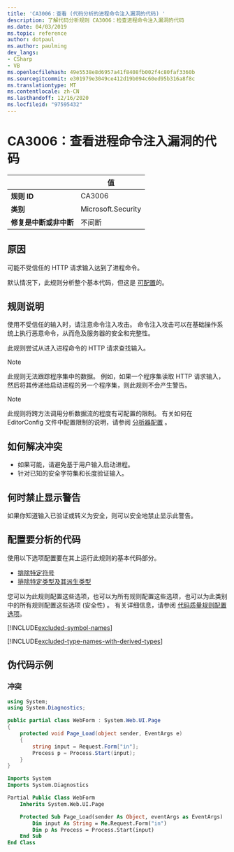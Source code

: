 ```yaml
---
title: 'CA3006：查看 (代码分析的进程命令注入漏洞的代码) '
description: 了解代码分析规则 CA3006：检查进程命令注入漏洞的代码
ms.date: 04/03/2019
ms.topic: reference
author: dotpaul
ms.author: paulming
dev_langs:
- CSharp
- VB
ms.openlocfilehash: 49e5538e8d6957a41f8408fb002f4c80faf3360b
ms.sourcegitcommit: e301979e3049ce412d19b094c60ed95b316a8f8c
ms.translationtype: MT
ms.contentlocale: zh-CN
ms.lasthandoff: 12/16/2020
ms.locfileid: "97595432"
---
```

# <a name="ca3006-review-code-for-process-command-injection-vulnerabilities"></a>CA3006：查看进程命令注入漏洞的代码

| | 值 |
|-|-|
| **规则 ID** |CA3006|
| **类别** |Microsoft.Security|
| **修复是中断或非中断** |不间断|

## <a name="cause"></a>原因

可能不受信任的 HTTP 请求输入达到了进程命令。

默认情况下，此规则分析整个基本代码，但这是 [可配置](#configure-code-to-analyze)的。

## <a name="rule-description"></a>规则说明

使用不受信任的输入时，请注意命令注入攻击。 命令注入攻击可以在基础操作系统上执行恶意命令，从而危及服务器的安全和完整性。

此规则尝试从进入进程命令的 HTTP 请求查找输入。

> [!NOTE]
> 此规则无法跟踪程序集中的数据。 例如，如果一个程序集读取 HTTP 请求输入，然后将其传递给启动进程的另一个程序集，则此规则不会产生警告。

> [!NOTE]
> 此规则将跨方法调用分析数据流的程度有可配置的限制。 有关如何在 EditorConfig 文件中配置限制的说明，请参阅 [分析器配置](https://github.com/dotnet/roslyn-analyzers/blob/master/docs/Analyzer%20Configuration.md#dataflow-analysis) 。

## <a name="how-to-fix-violations"></a>如何解决冲突

- 如果可能，请避免基于用户输入启动进程。
- 针对已知的安全字符集和长度验证输入。

## <a name="when-to-suppress-warnings"></a>何时禁止显示警告

如果你知道输入已验证或转义为安全，则可以安全地禁止显示此警告。

## <a name="configure-code-to-analyze"></a>配置要分析的代码

使用以下选项配置要在其上运行此规则的基本代码部分。

- [排除特定符号](#exclude-specific-symbols)
- [排除特定类型及其派生类型](#exclude-specific-types-and-their-derived-types)

您可以为此规则配置这些选项，也可以为所有规则配置这些选项，也可以为此类别中的所有规则配置这些选项 (安全性) 。 有关详细信息，请参阅 [代码质量规则配置选项](../code-quality-rule-options.md)。

[!INCLUDE[excluded-symbol-names](~/includes/code-analysis/excluded-symbol-names.md)]

[!INCLUDE[excluded-type-names-with-derived-types](~/includes/code-analysis/excluded-type-names-with-derived-types.md)]

## <a name="pseudo-code-examples"></a>伪代码示例

### <a name="violation"></a>冲突

```csharp
using System;
using System.Diagnostics;

public partial class WebForm : System.Web.UI.Page
{
    protected void Page_Load(object sender, EventArgs e)
    {
        string input = Request.Form["in"];
        Process p = Process.Start(input);
    }
}
```

```vb
Imports System
Imports System.Diagnostics

Partial Public Class WebForm
    Inherits System.Web.UI.Page

    Protected Sub Page_Load(sender As Object, eventArgs as EventArgs)
        Dim input As String = Me.Request.Form("in")
        Dim p As Process = Process.Start(input)
    End Sub
End Class
```
